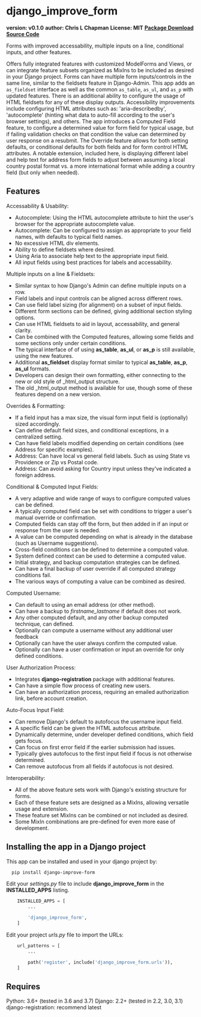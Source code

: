 # django_improve_form

**version: v0.1.0**
**author: Chris L Chapman**
**License: MIT**
**[Package Download](https://pypi.org/project/django-improve-form/)**
**[Source Code](https://github.com/seattlechris/django_improve_form)**

Forms with improved accessability, multiple inputs on a line, conditional inputs, and other features.

Offers fully integrated features with customized ModelForms and Views, or can integrate feature subsets organized as MixIns to be included as desired in your Django project. Forms can have multiple form inputs/controls in the same line, similar to the fieldsets feature in Django-Admin. This app adds an `as_fieldset` interface as well as the common `as_table`, `as_ul`, and `as_p` with updated features. There is an additional ability to configure the usage of HTML fieldsets for any of these display outputs. Accessibility improvements include configuring HTML attributes such as: 'aria-describedby', 'autocomplete' (hinting what data to auto-fill according to the user's browser settings), and others. The app introduces a Computed Field feature, to configure a determined value for form field for typical usage, but if failing validation checks on that condition the value can determined by user response on a resubmit. The Override feature allows for both setting defaults, or conditional defaults for both fields and for form control HTML attributes. A notable extension, included here, is displaying different label and help text for address form fields to adjust between assuming a local country postal format vs. a more international format while adding a country field (but only when needed).

## Features

Accessability & Usability:

- Autocomplete: Using the HTML autocomplete attribute to hint the user's browser for the appropriate autocomplete value.
- Autocomplete: Can be configured to assign as appropriate to your field names, with defaults to typical field names.
- No excessive HTML div elements.
- Ability to define fieldsets where desired.
- Using Aria to associate help text to the appropriate input field.
- All input fields using best practices for labels and accessability.

Multiple inputs on a line & Fieldsets:

- Similar syntax to how Django's Admin can define multiple inputs on a row.
- Field labels and input controls can be aligned across different rows.
- Can use field label sizing (for alignment) on a subset of input fields.
- Different form sections can be defined, giving additional section styling options.
- Can use HTML fieldsets to aid in layout, accessability, and general clarity.
- Can be combined with the Computed features, allowing some fields and some sections only under certain conditions.
- The typical interface of of using **as_table**, **as_ul**, or **as_p** is still available, using the new features.
- Additional **as_fieldset** display format similar to typical **as_table**, **as_p**, **as_ul** formats.
- Developers can design their own formatting, either connecting to the new or old style of _html_output structure.
- The old _html_output method is available for use, though some of these features depend on a new version.

Overrides & Formatting:

- If a field input has a max size, the visual form input field is (optionally) sized accordingly.
- Can define default field sizes, and conditional exceptions, in a centralized setting.
- Can have field labels modified depending on certain conditions (see Address for specific examples).
- Address: Can have local vs general field labels. Such as using State vs Providence or Zip vs Postal code.
- Address: Can avoid asking for Country input unless they've indicated a foreign address.

Conditional & Computed Input Fields:

- A very adaptive and wide range of ways to configure computed values can be defined.
- A typically computed field can be set with conditions to trigger a user's manual override or confirmation.
- Computed fields can stay off the form, but then added in if an input or response from the user is needed.
- A value can be computed depending on what is already in the database (such as Username suggestions).
- Cross-field conditions can be defined to determine a computed value.
- System defined context can be used to determine a computed value.
- Initial strategy, and backup computation strategies can be defined.
- Can have a final backup of user override if all computed strategy conditions fail.
- The various ways of computing a value can be combined as desired.

Computed Username:

- Can default to using an email address (or other method).
- Can have a backup to *firstname_lastname* if default does not work.
- Any other computed default, and any other backup computed technique, can defined.
- Optionally can compute a username without any additional user feedback
- Optionally can have the user always confirm the computed value.
- Optionally can have a user confirmation or input an override for only defined conditions.

User Authorization Process:

- Integrates **django-registration** package with additional features.
- Can have a simple flow process of creating new users.
- Can have an authorization process, requiring an emailed authorization link, before account creation.

Auto-Focus Input Field:

- Can remove Django's default to autofocus the username input field.
- A specific field can be given the HTML autofocus attribute.
- Dynamically determine, under developer defined conditions, which field gets focus.
- Can focus on first error field if the earlier submission had issues.
- Typically gives autofocus to the first input field if focus is not otherwise determined.
- Can remove autofocus from all fields if autofocus is not desired.

Interoperability:

- All of the above feature sets work with Django's existing structure for forms.
- Each of these feature sets are designed as a MixIns, allowing versatile usage and extension.
- These feature set MixIns can be combined or not included as desired.
- Some MixIn combinations are pre-defined for even more ease of development.

## Installing the app in a Django project

This app can be installed and used in your django project by:

```bash
  pip install django-improve-form
```

Edit your *settings.py* file to include **django_improve_form** in the **INSTALLED_APPS**
listing.

```python
    INSTALLED_APPS = [
        ...

        'django_improve_form',
    ]
```

Edit your project *urls.py* file to import the URLs:

```python
    url_patterns = [
        ...

        path('register', include('django_improve_form.urls')),
    ]
```

## Requires

Python: 3.6+ (tested in 3.6 and 3.7)
Django: 2.2+ (tested in 2.2, 3.0, 3.1)
django-registration: recommend latest

